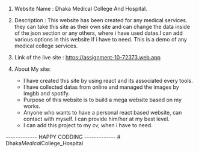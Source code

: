 1) Website Name : 
    Dhaka Medical College And Hospital.

2) Description : 
    This website has been created for any medical services. they can take this site as their own site and can change the data inside of the json section or any others, where i have used datas.I can add various options in this website if i have to need. This is a demo of any medical college services.

3) Link of the live site :
    https://assignment-10-72373.web.app

4) About My site:
     * I have created this site by using react and its associated every tools.
     * I have collected datas from online and managed the images by imgbb and spotify.
     * Purpose of this website is to build a mega website based on my works.
     * Anyone who wants to have a personal react based  website, can contact with myself. I can  provide him/her at my best level.
     * I can add this project to my cv, when i have to need.



------------- HAPPY CODDING -------------     #   D h a k a _ M e d i c a l _ C o l l e g e _ H o s p i t a l  
 